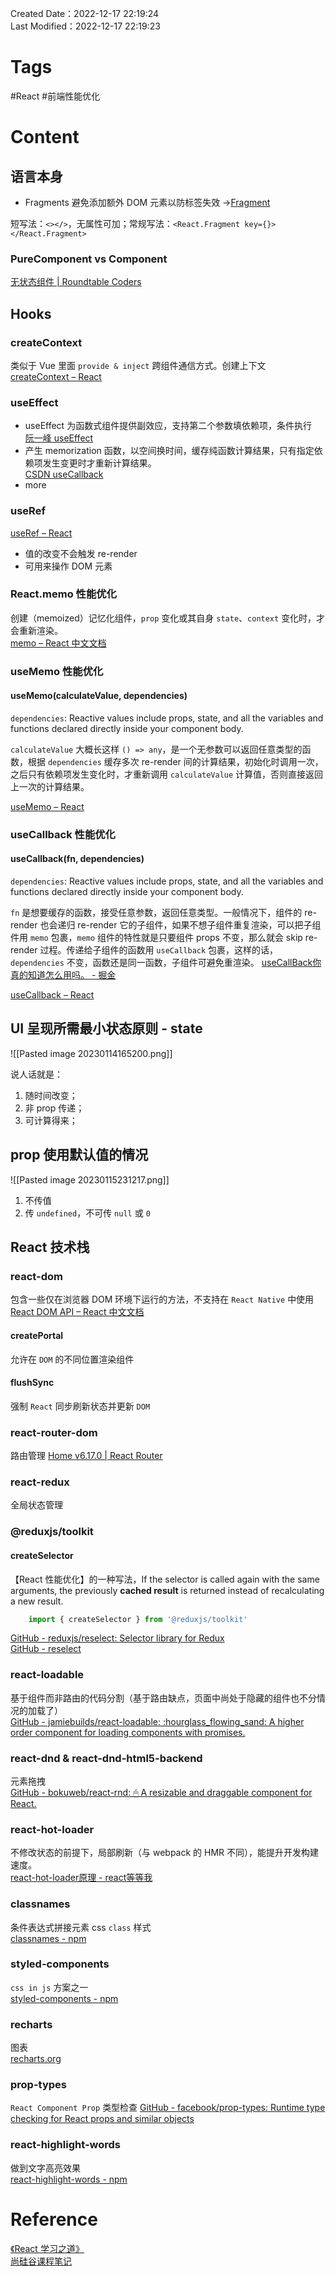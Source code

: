 Created Date：2022-12-17 22:19:24  
Last Modified：2022-12-17 22:19:23

# Tags

 #React #前端性能优化

# Content

## 语言本身

- Fragments 避免添加额外 DOM 元素以防标签失效 ->[Fragment](https://zh-hans.reactjs.org/docs/fragments.html)

短写法：`<></>`，无属性可加；常规写法：`<React.Fragment key={}></React.Fragment>`

### PureComponent vs Component

[无状态组件 | Roundtable Coders](https://johninch.github.io/Roundtable/Question-Bank/react/SFC.html#purecomponent-vs-component)

## Hooks

### createContext

类似于 Vue 里面 `provide & inject` 跨组件通信方式。创建上下文  
[createContext – React](https://react.dev/reference/react/createContext)

### useEffect

- useEffect 为函数式组件提供副效应，支持第二个参数填依赖项，条件执行  
[阮一峰 useEffect](https://www.ruanyifeng.com/blog/2020/09/react-hooks-useeffect-tutorial.html)
- 产生 memorization 函数，以空间换时间，缓存纯函数计算结果，只有指定依赖项发生变更时才重新计算结果。  
[CSDN useCallback](https://blog.csdn.net/milk_0126/article/details/103635225)
- more

### useRef

[useRef – React](https://react.dev/reference/react/useRef)

- 值的改变不会触发 re-render
- 可用来操作 DOM 元素

### React.memo 性能优化

创建（memoized）记忆化组件，`prop` 变化或其自身 `state`、`context` 变化时，才会重新渲染。  
[memo – React 中文文档](https://zh-hans.react.dev/reference/react/memo)

### useMemo 性能优化

#### useMemo(calculateValue, dependencies)

`dependencies`: Reactive values include props, state, and all the variables and functions declared directly inside your component body.  

`calculateValue` 大概长这样 `() => any`，是一个无参数可以返回任意类型的函数，根据 `dependencies` 缓存多次 re-render 间的计算结果，初始化时调用一次，之后只有依赖项发生变化时，才重新调用 `calculateValue` 计算值，否则直接返回上一次的计算结果。

[useMemo – React](https://react.dev/reference/react/useMemo)

### useCallback 性能优化

#### useCallback(fn, dependencies)  

`dependencies`: Reactive values include props, state, and all the variables and functions declared directly inside your component body.

`fn` 是想要缓存的函数，接受任意参数，返回任意类型。一般情况下，组件的 re-render 也会递归 re-render 它的子组件，如果不想子组件重复渲染，可以把子组件用 `memo` 包裹，`memo` 组件的特性就是只要组件 props 不变，那么就会 skip re-render 过程。传递给子组件的函数用 `useCallback` 包裹，这样的话，`dependencies` 不变，函数还是同一函数，子组件可避免重渲染。 [useCallBack你真的知道怎么用吗。 - 掘金](https://juejin.cn/post/7107943235099557896)

[useCallback – React](https://react.dev/reference/react/useCallback)

## UI 呈现所需最小状态原则 - state

![[Pasted image 20230114165200.png]]  

说人话就是：

1. 随时间改变；
2. 非 prop 传递；
3. 可计算得来；

## prop 使用默认值的情况

![[Pasted image 20230115231217.png]]

1. 不传值
2. 传 `undefined`，不可传 `null` 或 `0`

## React 技术栈

### react-dom

包含一些仅在浏览器 DOM 环境下运行的方法，不支持在 `React Native` 中使用  
[React DOM API – React 中文文档](https://zh-hans.react.dev/reference/react-dom)

#### createPortal

允许在 `DOM` 的不同位置渲染组件

#### flushSync

强制 `React` 同步刷新状态并更新 `DOM`

### react-router-dom

路由管理 [Home v6.17.0 | React Router](https://reactrouter.com/en/main)

### react-redux

全局状态管理

### @reduxjs/toolkit

#### createSelector

【React 性能优化】的一种写法，If the selector is called again with the same arguments, the previously **cached result** is returned instead of recalculating a new result.

```js
	import { createSelector } from '@reduxjs/toolkit'
```

[GitHub - reduxjs/reselect: Selector library for Redux](https://github.com/reduxjs/reselect#createselectorinputselectors--inputselectors-resultfunc-selectoroptions)  
[GitHub - reselect](https://github.com/reduxjs/reselect)

### react-loadable

基于组件而非路由的代码分割（基于路由缺点，页面中尚处于隐藏的组件也不分情况的加载了）  
[GitHub - jamiebuilds/react-loadable: :hourglass\_flowing\_sand: A higher order component for loading components with promises.](https://github.com/jamiebuilds/react-loadable)

### react-dnd & react-dnd-html5-backend

元素拖拽  
[GitHub - bokuweb/react-rnd: 🖱 A resizable and draggable component for React.](https://github.com/bokuweb/react-rnd)

### react-hot-loader

不修改状态的前提下，局部刷新（与 webpack 的 HMR 不同），能提升开发构建速度。  
[react-hot-loader原理 - react等等我](https://sekin.gitbook.io/react/chapter1/react-hot-loaderyuan-li)

### classnames

条件表达式拼接元素 css `class` 样式  
[classnames - npm](https://www.npmjs.com/package/classnames)

### styled-components

`css in js` 方案之一  
[styled-components - npm](https://www.npmjs.com/package/styled-components)

### recharts

图表  
[recharts.org](https://recharts.org/en-US)

### prop-types

`React Component Prop` 类型检查 [GitHub - facebook/prop-types: Runtime type checking for React props and similar objects](https://github.com/facebook/prop-types)

### react-highlight-words

做到文字高亮效果  
[react-highlight-words - npm](https://www.npmjs.com/package/react-highlight-words)

# Reference

[《React 学习之道》](https://github.com/the-road-to-learn-react/the-road-to-learn-react-chinese)  
[尚硅谷课程笔记](https://github.com/xzlaptt/React)
